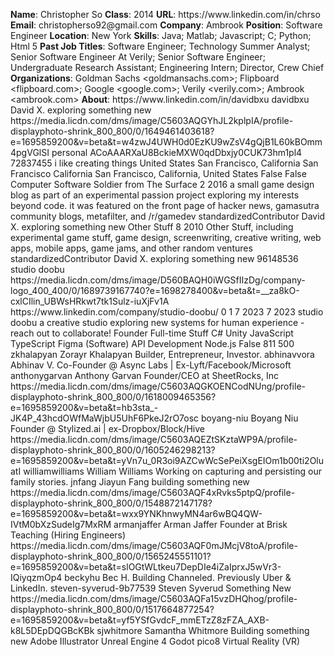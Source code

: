 **Name**: Christopher So
**Class**: 2014
**URL**: https://www\.linkedin\.com/in/chrso
**Email**: christopherso92@gmail\.com
**Company**: Ambrook
**Position**: Software Engineer
**Location**: New York
**Skills**: Java; Matlab; Javascript; C; Python; Html 5
**Past Job Titles**: Software Engineer; Technology Summer Analyst; Senior Software Engineer At Verily; Senior Software Engineer; Undergraduate Research Assistant; Engineering Intern; Director, Crew Chief
**Organizations**: Goldman Sachs <goldmansachs\.com>; Flipboard <flipboard\.com>; Google <google\.com>; Verily <verily\.com>; Ambrook <ambrook\.com>
**About**: https://www\.linkedin\.com/in/davidbxu davidbxu David X\. exploring something new https://media\.licdn\.com/dms/image/C5603AQGYhJL2kplpIA/profile\-displayphoto\-shrink\_800\_800/0/1649461403618?e=1695859200&v=beta&t=w4zwJ4UWH0d0EzKU9wZsV4gQjB1L60kBOmm4pgVGlSI personal ACoAAARXaU8BckieMXW0qdDbxjy0CUK73hm1pl4 72837455 i like creating things United States San Francisco, California San Francisco California San Francisco, California, United States False False Computer Software Soldier from The Surface 2 2016 a small game design blog as part of an experimental passion project exploring my interests beyond code\. it was featured on the front page of hacker news, gamasutra community blogs, metafilter, and /r/gamedev standardizedContributor David X\. exploring something new Other Stuff 8 2010 Other Stuff, including experimental game stuff, game design, screenwriting, creative writing, web apps, mobile apps, game jams, and other random ventures standardizedContributor David X\. exploring something new 96148536 studio doobu https://media\.licdn\.com/dms/image/D560BAQH0iWGSfIIzDg/company\-logo\_400\_400/0/1689739167740?e=1698278400&v=beta&t=\_\_za8kO\-cxlCIlin\_UBWsHRkwt7tk1Sulz\-iuXjFv1A https://www\.linkedin\.com/company/studio\-doobu/ 0 1 7 2023 7 2023 studio doobu a creative studio exploring new systems for human experience \- reach out to collaborate\! Founder Full\-time Stuff C\# Unity JavaScript TypeScript Figma \(Software\) API Development Node\.js False 811 500 zkhalapyan Zorayr Khalapyan Builder, Entrepreneur, Investor\. abhinavvora Abhinav V\. Co\-Founder @ Async Labs | Ex\-Lyft/Facebook/Microsoft anthonygarvan Anthony Garvan Founder/CEO at SheetRocks, Inc https://media\.licdn\.com/dms/image/C5603AQGKOENCodNUng/profile\-displayphoto\-shrink\_800\_800/0/1618009465356?e=1695859200&v=beta&t=hb3sta\_\-JK4P\_43hcdOWfMaWjbU5UhF6PkeJ2rO7osc boyang\-niu Boyang Niu Founder @ Stylized\.ai | ex\-Dropbox/Block/Hive https://media\.licdn\.com/dms/image/C5603AQEZtSKztaWP9A/profile\-displayphoto\-shrink\_800\_800/0/1605246298213?e=1695859200&v=beta&t=yVn7u\_0R3oi9AZCwWcSePeiXsgEIOm1b00ti2OluatI williamwilliams William Williams Working on capturing and persisting our family stories\. jnfang Jiayun Fang building something new https://media\.licdn\.com/dms/image/C5603AQF4xRvks5ptpQ/profile\-displayphoto\-shrink\_800\_800/0/1548872147178?e=1695859200&v=beta&t=wxx9YNKhnwyMN4ar6wBQ4QW\-IVtM0bXzSudeIg7MxRM armanjaffer Arman Jaffer Founder at Brisk Teaching \(Hiring Engineers\) https://media\.licdn\.com/dms/image/C5603AQF0mJMcjV8toA/profile\-displayphoto\-shrink\_800\_800/0/1565245551101?e=1695859200&v=beta&t=slOGtWLtkeu7DepDIe4iZaIprxJ5wVr3\-IQiyqzmOp4 beckyhu Bec H\. Building Channeled\. Previously Uber & LinkedIn\. steven\-syverud\-9b77539 Steven Syverud Something New https://media\.licdn\.com/dms/image/C5603AQFa15vzDHQhog/profile\-displayphoto\-shrink\_800\_800/0/1517664877254?e=1695859200&v=beta&t=yf5YSfGvdcF\_mmETzZ8zFZA\_AXB\-k8L5DEpDQGBcKBk sjwhitmore Samantha Whitmore Building something new Adobe Illustrator Unreal Engine 4 Godot pico8 Virtual Reality \(VR\)
